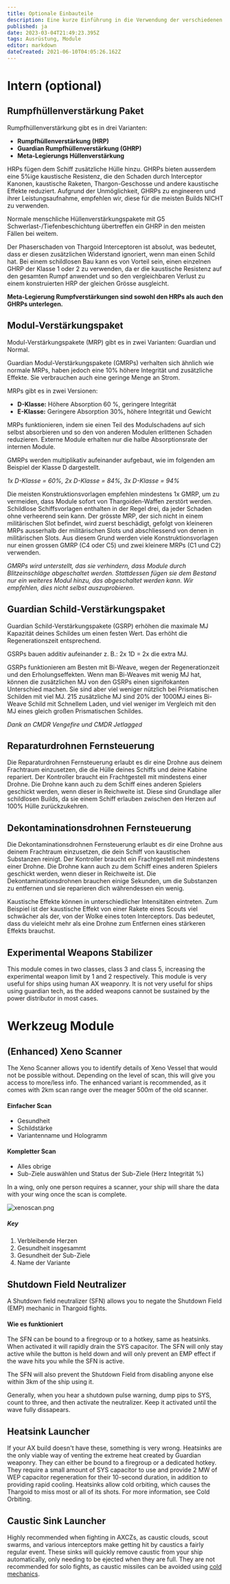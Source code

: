 ```yaml
---
title: Optionale Einbauteile
description: Eine kurze Einführung in die Verwendung der verschiedenen Module in AX.
published: ja
date: 2023-03-04T21:49:23.395Z
tags: Ausrüstung, Module
editor: markdown
dateCreated: 2021-06-10T04:05:26.162Z
---
```


# Intern (optional)

## Rumpfhüllenverstärkung Paket

Rumpfhüllenverstärkung gibt es in drei Varianten:

- **Rumpfhüllenverstärkung (HRP)**
- **Guardian Rumpfhüllenverstärkung (GHRP)**
- **Meta-Legierungs Hüllenverstärkung**

HRPs fügen dem Schiff zusätzliche Hülle hinzu. GHRPs bieten ausserdem eine 5%ige kaustische Resistenz, die den Schaden durch Interceptor Kanonen, kaustische Raketen, Thargon-Geschosse und andere kaustische Effekte reduziert. Aufgrund der Unmöglichkeit, GHRPs zu engineeren und ihrer Leistungsaufnahme, empfehlen wir, diese für die meisten Builds NICHT zu verwenden.

Normale menschliche Hüllenverstärkungspakete mit G5 Schwerlast-/Tiefenbeschichtung übertreffen ein GHRP in den meisten Fällen bei weitem.

Der Phaserschaden von Thargoid Interceptoren ist absolut, was bedeutet, dass er diesen zusätzlichen Widerstand ignoriert, wenn man einen Schild hat. Bei einem schildlosen Bau kann es von Vorteil sein, einen einzelnen GHRP der Klasse 1 oder 2 zu verwenden, da er die kaustische Resistenz auf den gesamten Rumpf anwendet und so den vergleichbaren Verlust zu einem konstruierten HRP der gleichen Grösse ausgleicht.

**Meta-Legierung Rumpfverstärkungen sind sowohl den HRPs als auch den GHRPs unterlegen.**

## Modul-Verstärkungspaket

Modul-Verstärkungspakete (MRP) gibt es in zwei Varianten: Guardian und Normal.

Guardian Modul-Verstärkungspakete (GMRPs) verhalten sich ähnlich wie normale MRPs, haben jedoch eine 10% höhere Integrität und zusätzliche Effekte. Sie verbrauchen auch eine geringe Menge an Strom.

MRPs gibt es in zwei Versionen:

- **D-Klasse:** Höhere Absorption 60 %, geringere Integrität
- **E-Klasse:** Geringere Absorption 30%, höhere Integrität und Gewicht

MRPs funktionieren, indem sie einen Teil des Modulschadens auf sich selbst absorbieren und so den von anderen Modulen erlittenen Schaden reduzieren. Externe Module erhalten nur die halbe Absorptionsrate der internen Module.

GMRPs werden multiplikativ aufeinander aufgebaut, wie im folgenden am Beispiel der Klasse D dargestellt.

*1x D-Klasse = 60%, 2x D-Klasse = 84%, 3x D-Klasse = 94%*

Die meisten Konstruktionsvorlagen empfehlen mindestens 1x GMRP, um zu vermeiden, dass Module sofort von Thargoiden-Waffen zerstört werden. Schildlose Schiffsvorlagen enthalten in der Regel drei, da jeder Schaden ohne verheerend sein kann. Der grösste MRP, der sich nicht in einem militärischen Slot befindet, wird zuerst beschädigt, gefolgt von kleineren MRPs ausserhalb der militärischen Slots und abschliessend von denen in militärischen Slots. Aus diesem Grund werden viele Konstruktionsvorlagen nur einen grossen GMRP (C4 oder C5) und zwei kleinere MRPs (C1 und C2) verwenden.

*GMRPs wird unterstellt, das sie verhindern, dass Module durch Blitzeinschläge abgeschaltet werden. Stattdessen fügen sie dem Bestand nur ein weiteres Modul hinzu, das abgeschaltet werden kann. Wir empfehlen, dies nicht selbst auszuprobieren*.

## Guardian Schild-Verstärkungspaket

Guardian Schild-Verstärkungspakete (GSRP) erhöhen die maximale MJ Kapazität deines Schildes um einen festen Wert. Das erhöht die Regenerationszeit entsprechend.

GSRPs bauen additiv aufeinander z. B.: 2x 1D = 2x die extra MJ.

GSRPs funktionieren am Besten mit Bi-Weave, wegen der Regenerationzeit und den Erholungseffekten. Wenn man Bi-Weaves mit wenig MJ hat, können die zusätzlichen MJ von den GSRPs einen signifokanten Unterschied machen. Sie sind aber viel weniger nützlich bei Prismatischen Schilden mit viel MJ. 215 zusätzliche MJ sind 20% der 1000MJ eines Bi-Weave Schild mit Schnellem Laden, und viel weniger im Vergleich mit den MJ eines gleich großen Prismatischen Schildes.

*Dank an CMDR Vengefire und CMDR Jetlagged*

## Reparaturdrohnen Fernsteuerung
Die Reparaturdrohnen Fernsteuerung erlaubt es dir eine Drohne aus deinem Frachtraum einzusetzen, die die Hülle deines Schiffs und deine Kabine repariert. Der Kontroller braucht ein Frachtgestell mit mindestens einer Drohne. Die Drohne kann auch zu dem Schiff eines anderen Spielers geschickt werden, wenn dieser in Reichweite ist. Diese sind Grundlage aller schildlosen Builds, da sie einem Schiff erlauben zwischen den Herzen auf 100% Hülle zurückzukehren.

## Dekontaminationsdrohnen Fernsteuerung
Die Dekontaminationsdrohnen Fernsteuerung erlaubt es dir eine Drohne aus deinem Frachtraum einzusetzen, die dein Schiff von kaustischen Substanzen reinigt. Der Kontroller braucht ein Frachtgestell mit mindestens einer Drohne. Die Drohne kann auch zu dem Schiff eines anderen Spielers geschickt werden, wenn dieser in Reichweite ist. Die Dekontaminationsdrohnen brauchen einige Sekunden, um die Substanzen zu entfernen und sie reparieren dich währendessen ein wenig.

Kaustische Effekte können in unterschiedlicher Intensitäten eintreten. Zum Beispiel ist der kaustische Effekt von einer Rakete eines Scouts viel schwächer als der, von der Wolke eines toten Interceptors. Das bedeutet, dass du vieleicht mehr als eine Drohne zum Entfernen eines stärkeren Effekts brauchst.

## Experimental Weapons Stabilizer
This module comes in two classes, class 3 and class 5, increasing the experimental weapon limit by 1 and 2 respectively. This module is very useful for ships using human AX weaponry. It is not very useful for ships using guardian tech, as the added weapons cannot be sustained by the power distributor in most cases.

# Werkzeug Module

## (Enhanced) Xeno Scanner
The Xeno Scanner allows you to identify details of Xeno Vessel that would not be possible without. Depending on the level of scan, this will give you access to more/less info. The enhanced variant is recommended, as it comes with 2km scan range over the meager 500m of the old scanner.

#### Einfacher Scan

- Gesundheit
- Schildstärke
- Variantenname und Hologramm

#### Kompletter Scan

- Alles obrige
- Sub-Ziele auswählen und Status der Sub-Ziele (Herz Integrität %)

In a wing, only one person requires a scanner, your ship will share the data with your wing once the scan is complete.

![xenoscan.png](/img/xenoscan.png)

##### Key
1. Verbleibende Herzen
2. Gesundheit insgesammt
3. Gesundheit der Sub-Ziele
4. Name der Variante

## Shutdown Field Neutralizer
A Shutdown field neutralizer (SFN) allows you to negate the Shutdown Field (EMP) mechanic in Thargoid fights.

#### Wie es funktioniert

The SFN can be bound to a firegroup or to a hotkey, same as heatsinks. When activated it will rapidly drain the SYS capacitor. The SFN will only stay active while the button is held down and will only prevent an EMP effect if the wave hits you while the SFN is active.

The SFN will also prevent the Shutdown Field from disabling anyone else within 3km of the ship using it.

Generally, when you hear a shutdown pulse warning, dump pips to SYS, count to three, and then activate the neutralizer. Keep it activated until the wave fully dissapears.

## Heatsink Launcher
If your AX build doesn't have these, something is very wrong. Heatsinks are the only viable way of venting the extreme heat created by Guardian weaponry. They can either be bound to a firegroup or a dedicated hotkey. They require a small amount of SYS capacitor to use and provide 2 MW of WEP capacitor regeneration for their 10-second duration, in addition to providing rapid cooling. Heatsinks allow cold orbiting, which causes the Thargoid to miss most or all of its shots. For more information, see Cold Orbiting.

## Caustic Sink Launcher
Highly recommended when fighting in AXCZs, as caustic clouds, scout swarms, and various interceptors make getting hit by caustics a fairly regular event. These sinks will quickly remove caustic from your ship automatically, only needing to be ejected when they are full. They are not recommended for solo fights, as caustic missiles can be avoided using [cold mechanics](https://youtu.be/f-2zN0f__HA?t=95).
